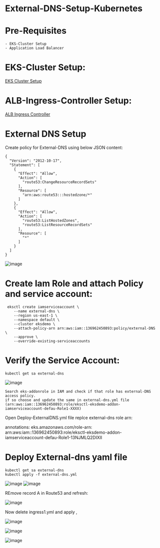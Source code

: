 # External-DNS-Setup-Kubernetes
# Pre-Requisites
    - EKS-Cluster Setup
    - Application Load Balancer
# EKS-Cluster Setup:
  [EKS Cluster Setup](https://github.com/Naresh240/eks-cluster-setup/blob/main/README.md)
# ALB-Ingress-Controller Setup:
  [ALB Ingress Controller](https://github.com/logambigaik/ALB-Ingress-Controller-Setup.git/README.md)
# External DNS Setup
  Create policy for External-DNS using below JSON content:
  
    {
      "Version": "2012-10-17",
      "Statement": [
        {
          "Effect": "Allow",
          "Action": [
            "route53:ChangeResourceRecordSets"
          ],
          "Resource": [
            "arn:aws:route53:::hostedzone/*"
          ]
        },
        {
          "Effect": "Allow",
          "Action": [
            "route53:ListHostedZones",
            "route53:ListResourceRecordSets"
          ],
          "Resource": [
            "*"
          ]
        }
      ]
    }
    
 ![image](https://user-images.githubusercontent.com/54719289/113169388-75af1180-923d-11eb-9698-3f3a50cee9a3.png)


 # Create Iam Role and attach Policy and service account:
     eksctl create iamserviceaccount \
        --name external-dns \
        --region us-east-1 \
        --namespace default \
        --cluster eksdemo \
        --attach-policy-arn arn:aws:iam::136962450893:policy/external-DNS \
        --approve \
        --override-existing-serviceaccounts
 # Verify the Service Account:
    kubectl get sa external-dns
 
 ![image](https://user-images.githubusercontent.com/54719289/113169835-e3f3d400-923d-11eb-87f3-3574b833667a.png)


    Search eks-addonrole in IAM and check if that role has external-DNS access policy. 
    if so choose and update the same in external-dns.yml file
    (arn:aws:iam::136962450893:role/eksctl-eksdemo-addon-iamserviceaccount-defau-Role1-XXXX)
 
 Open Deploy-ExternalDNS.yml file replce external-dns role arn:
  
  annotations:
    eks.amazonaws.com/role-arn: arn:aws:iam::136962450893:role/eksctl-eksdemo-addon-iamserviceaccount-defau-Role1-13NJMLQ2DIXII
 # Deploy External-dns yaml file
    kubectl get sa external-dns
    kubectl apply -f external-dns.yml

![image](https://user-images.githubusercontent.com/54719289/113171448-616c1400-923f-11eb-9333-86a4df7809ad.png)
![image](https://user-images.githubusercontent.com/54719289/113171562-7fd20f80-923f-11eb-937a-08a87fb6588e.png)

REmove record A in Route53 and refresh:

![image](https://user-images.githubusercontent.com/54719289/113171973-e820f100-923f-11eb-9c56-fd9c2ae7eb8a.png)

Now delete ingress1.yml and apply ,

![image](https://user-images.githubusercontent.com/54719289/113172434-56fe4a00-9240-11eb-834e-9bc3d29c0b34.png)

![image](https://user-images.githubusercontent.com/54719289/113172641-8319cb00-9240-11eb-8fea-4b6ffcdd25cc.png)

![image](https://user-images.githubusercontent.com/54719289/113172984-e0ae1780-9240-11eb-8a83-cc1d5c4bfcb5.png)
